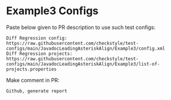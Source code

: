 # Example3 Configs
Paste below given to PR description to use such test configs:
```
Diff Regression config: https://raw.githubusercontent.com/checkstyle/test-configs/main/JavadocLeadingAsteriskAlign/Example3/config.xml
Diff Regression projects: https://raw.githubusercontent.com/checkstyle/test-configs/main/JavadocLeadingAsteriskAlign/Example3/list-of-projects.properties
```
Make comment in PR:
```
Github, generate report
```
